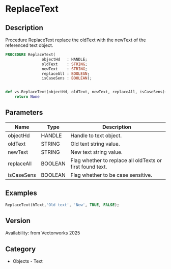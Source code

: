 # ReplaceText

## Description
Procedure ReplaceText replace the oldText with the newText of the referenced text object.

```pascal
PROCEDURE ReplaceText(
				objectHd   : HANDLE;
				oldText    : STRING;
				newText    : STRING;
				replaceAll : BOOLEAN;
				isCaseSens : BOOLEAN);
```

```python

def vs.ReplaceText(objectHd, oldText, newText, replaceAll, isCaseSens):
    return None
```

## Parameters
|Name|Type|Description|
|---|---|---|
|objectHd|HANDLE|Handle to text object.|
|oldText|STRING|Old text string value.|
|newText|STRING|New text string value.|
|replaceAll|BOOLEAN|Flag whether to replace all oldTexts or first found text.|
|isCaseSens|BOOLEAN|Flag whether to be case sensitive.|

## Examples
```pascal
ReplaceText(hText,'Old text', 'New', TRUE, FALSE);
```

## Version
Availability: from Vectorworks 2025
## Category
* Objects - Text

